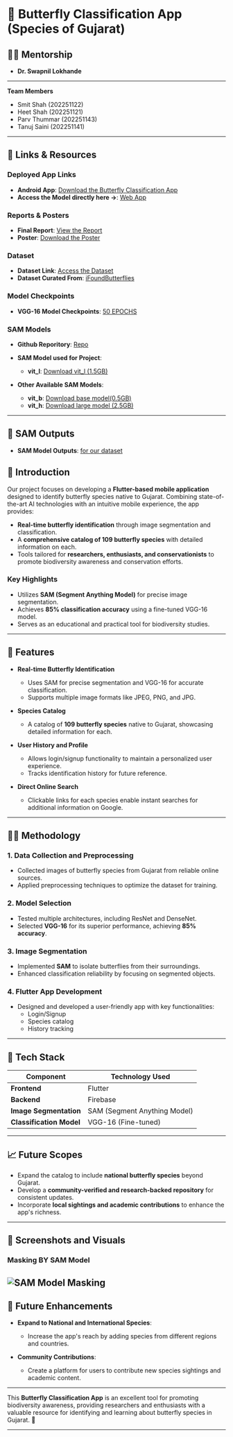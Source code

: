 # 🦋 Butterfly Classification App (Species of Gujarat)

## 👩‍🏫 Mentorship  
- **Dr. Swapnil Lokhande**

---

**Team Members**  
- Smit Shah (202251122)  
- Heet Shah (202251121)  
- Parv Thummar (202251143)  
- Tanuj Saini (202251141)
---

## 🔗 Links & Resources  

### **Deployed App Links**  
- **Android App**: [Download the Butterfly Classification App](https://drive.google.com/file/d/1NF8f88E1Wxuu6REl3n_RPqzr3AkTmdYZ/view?usp=sharing)  
- **Access the Model directly here ->**: [Web App](https://huggingface.co/spaces/sssdfcfdsf/deploy)

### **Reports & Posters**  
- **Final Report**: [View the Report](https://drive.google.com/file/d/16aZpKaP9xlw18V1FQxZm0L5xfsrFWWeF/view?usp=sharing)  
- **Poster**: [Download the Poster](https://drive.google.com/file/d/1NZ9PfLoxufdv_cIioBeBsTqKiY-EGWMa/view?usp=sharing)  

### **Dataset**  
- **Dataset Link**: [Access the Dataset](https://drive.google.com/drive/folders/1FlGlNmMXOCif4-bdxzxSEDdbtIW5JQX-)  
- **Dataset Curated From**: [iFoundButterflies](https://www.ifoundbutterflies.org/)

### **Model Checkpoints**  
- **VGG-16 Model Checkpoints**: [50 EPOCHS](https://drive.google.com/file/d/1TbVPD2jNiFNe6hclk0Uxnk4FVGyTQhk7/view?usp=sharing)  

### **SAM Models**  
- **Github Reporitory**: [Repo](https://github.com/facebookresearch/segment-anything/tree/main) 

- **SAM Model used for Project**:
  - **vit_l**: [Download vit_l (1.5GB)](https://dl.fbaipublicfiles.com/segment_anything/sam_vit_l_0b3195.pth)

- **Other Available SAM Models**:
  - **vit_b**: [Download base model(0.5GB)](https://dl.fbaipublicfiles.com/segment_anything/sam_vit_b_01ec64.pth)
  - **vit_h**: [Download large model (2.5GB)](https://dl.fbaipublicfiles.com/segment_anything/sam_vit_h_4b8939.pth)
---

## 📄 SAM Outputs  
- **SAM Model Outputs**: [for our dataset](https://docs.google.com/document/d/15F2JfelWtwPOqW_LfRB1afMZb944jh_0NJqs6ZJO8TY/edit?usp=sharing)



## 📖 Introduction  
Our project focuses on developing a **Flutter-based mobile application** designed to identify butterfly species native to Gujarat. Combining state-of-the-art AI technologies with an intuitive mobile experience, the app provides:

- **Real-time butterfly identification** through image segmentation and classification.
- A **comprehensive catalog of 109 butterfly species** with detailed information on each.
- Tools tailored for **researchers, enthusiasts, and conservationists** to promote biodiversity awareness and conservation efforts.

### Key Highlights
- Utilizes **SAM (Segment Anything Model)** for precise image segmentation.
- Achieves **85% classification accuracy** using a fine-tuned VGG-16 model.
- Serves as an educational and practical tool for biodiversity studies.

---

## 🌟 Features  

- **Real-time Butterfly Identification**  
  - Uses SAM for precise segmentation and VGG-16 for accurate classification.  
  - Supports multiple image formats like JPEG, PNG, and JPG.  

- **Species Catalog**  
  - A catalog of **109 butterfly species** native to Gujarat, showcasing detailed information for each.  

- **User History and Profile**  
  - Allows login/signup functionality to maintain a personalized user experience.  
  - Tracks identification history for future reference.  

- **Direct Online Search**  
  - Clickable links for each species enable instant searches for additional information on Google.  

---

## 🧑‍💻 Methodology  

### 1. **Data Collection and Preprocessing**  
   - Collected images of butterfly species from Gujarat from reliable online sources.  
   - Applied preprocessing techniques to optimize the dataset for training.  

### 2. **Model Selection**  
   - Tested multiple architectures, including ResNet and DenseNet.  
   - Selected **VGG-16** for its superior performance, achieving **85% accuracy**.  

### 3. **Image Segmentation**  
   - Implemented **SAM** to isolate butterflies from their surroundings.  
   - Enhanced classification reliability by focusing on segmented objects.  

### 4. **Flutter App Development**  
   - Designed and developed a user-friendly app with key functionalities:  
     - Login/Signup  
     - Species catalog  
     - History tracking  

---

## 🔧 Tech Stack  

| **Component**           | **Technology Used**        |  
|--------------------------|----------------------------|  
| **Frontend**            | Flutter                   |  
| **Backend**             | Firebase                  |  
| **Image Segmentation**  | SAM (Segment Anything Model) |  
| **Classification Model**| VGG-16 (Fine-tuned)       |  

---

## 📈 Future Scopes  

- Expand the catalog to include **national butterfly species** beyond Gujarat.  
- Develop a **community-verified and research-backed repository** for consistent updates.  
- Incorporate **local sightings and academic contributions** to enhance the app's richness.  

---

## 📸 Screenshots and Visuals  

### Masking BY SAM Model
![SAM Model Masking](https://github.com/user-attachments/assets/efbc3311-3a8f-414f-8f3b-6395a8ad8b3e)
---

## 📅 Future Enhancements

- **Expand to National and International Species**:  
  - Increase the app's reach by adding species from different regions and countries.
  
- **Community Contributions**:  
  - Create a platform for users to contribute new species sightings and academic content.

---

This **Butterfly Classification App** is an excellent tool for promoting biodiversity awareness, providing researchers and enthusiasts with a valuable resource for identifying and learning about butterfly species in Gujarat. 🌿

---
